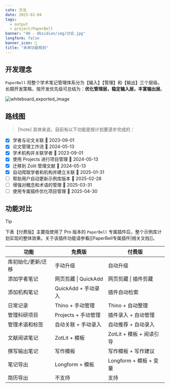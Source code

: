 ```yaml
---
cate: 方法
date: 2025-02-04
tags:
  - output
  - project/PaperBell
banner: "40 - Obsidian/img/讨论.jpg"
longform: false
banner_icon: 🧭
title: "未来功能规划"
---
```


## 开发理念

`PaperBell` 将整个学术笔记管理体系分为【输入】【管理】和【输出】三个层级。长期开发策略，按开发优先级可总结为：**优化管理层，稳定输入层，丰富输出层**。

![whiteboard_exported_image](https://songshgeo-picgo-1302043007.cos.ap-beijing.myqcloud.com/uPic/whiteboard_exported_image.png)

## 路线图
>
> [!note]
> 具体来说，目前有以下功能是按计划要逐步完成的：

- [x] 学者与论文关联 📅 2023-09-01
- [x] 论文管理工作流 📅 2024-05-13
- [x] 学术机构并关联学者 📅 2023-09-01
- [x] 使用 Projects 进行项目管理 📅 2024-05-13
- [x] 迁移到 Zolit 管理文献 📅 2024-05-13
- [x] 自动爬取学者和机构并建立关联 📅 2025-01-31
- [ ] 帮助用户自动更新示例库版本 📅 2025-02-28
- [ ] 增强对概念和术语的管理 📅 2025-03-31
- [ ] 使用专属插件优化项目管理 📅 2025-04-30

## 功能对比

> [!tip]
> 下表【付费版】主要指使用了 Pro 版本的 `PaperBell` 专属插件后，整个示例库计划实现的整体效果。关于该插件功能请参看[[PaperBell专属插件|相关文档]]。

| **功能**     | **免费版**          | **付费版**            |
| ---------- | ---------------- | ------------------ |
| 库初始化/更新/迁移 | 手动升级             | 自动升级               |
| 添加学者笔记     | 网页剪藏 \| QuickAdd | 网页剪藏 \| 插件剪藏       |
| 添加机构笔记     | QuickAdd + 手动录入  | 插件自动检索             |
| 日常记录       | Thino + 手动管理     | Thino + 自动整理       |
| 管理科研项目     | Projects + 手动管理  | 插件录入 + 自动管理        |
| 管理术语和标签    | 自动关联 + 手动录入      | 自动推荐 + 自动录入        |
| 文献阅读笔记     | ZotLit + 模板      | ZotLit + 模板 + 阅读引导 |
| 撰写输出笔记     | 写作模板             | 写作模板 + 写作建议        |
| 笔记导出       | Longform + 模板    | Longform + 模板 + 变量 |
| 简历导出       | 不支持              | 支持                 |
